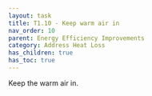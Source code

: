 ```yaml
---
layout: task
title: T1.10 - Keep warm air in
nav_order: 10
parent: Energy Efficiency Improvements
category: Address Heat Loss
has_children: true
has_toc: true
---
```


Keep the warm air in.  


